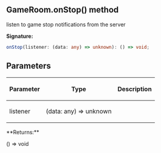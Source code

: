
## GameRoom.onStop() method

listen to game stop notifications from the server

**Signature:**

```typescript
onStop(listener: (data: any) => unknown): () => void;
```

## Parameters

<table><thead><tr><th>

Parameter


</th><th>

Type


</th><th>

Description


</th></tr></thead>
<tbody><tr><td>

listener


</td><td>

(data: any) =&gt; unknown


</td><td>


</td></tr>
</tbody></table>
**Returns:**

() =&gt; void

